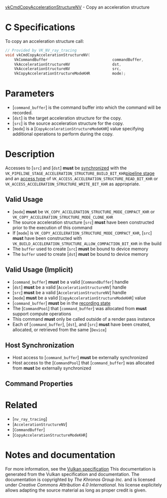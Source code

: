 [vkCmdCopyAccelerationStructureNV](https://www.khronos.org/registry/vulkan/specs/1.3-extensions/man/html/vkCmdCopyAccelerationStructureNV.html) - Copy an acceleration structure

# C Specifications
To copy an acceleration structure call:
```c
// Provided by VK_NV_ray_tracing
void vkCmdCopyAccelerationStructureNV(
    VkCommandBuffer                             commandBuffer,
    VkAccelerationStructureNV                   dst,
    VkAccelerationStructureNV                   src,
    VkCopyAccelerationStructureModeKHR          mode);
```

# Parameters
- [`command_buffer`] is the command buffer into which the command will be recorded.
- [`dst`] is the target acceleration structure for the copy.
- [`src`] is the source acceleration structure for the copy.
- [`mode`] is a [`CopyAccelerationStructureModeKHR`] value specifying additional operations to perform during the copy.

# Description
Accesses to [`src`] and [`dst`] **must**  be [synchronized](https://www.khronos.org/registry/vulkan/specs/1.3-extensions/html/vkspec.html#synchronization-dependencies) with the
`VK_PIPELINE_STAGE_ACCELERATION_STRUCTURE_BUILD_BIT_KHR`[pipeline stage](https://www.khronos.org/registry/vulkan/specs/1.3-extensions/html/vkspec.html#synchronization-pipeline-stages) and an
[access type](https://www.khronos.org/registry/vulkan/specs/1.3-extensions/html/vkspec.html#synchronization-access-types) of
`VK_ACCESS_ACCELERATION_STRUCTURE_READ_BIT_KHR` or
`VK_ACCESS_ACCELERATION_STRUCTURE_WRITE_BIT_KHR` as appropriate.
## Valid Usage
-  [`mode`] **must**  be `VK_COPY_ACCELERATION_STRUCTURE_MODE_COMPACT_KHR` or `VK_COPY_ACCELERATION_STRUCTURE_MODE_CLONE_KHR`
-    The source acceleration structure [`src`] **must**  have been constructed prior to the execution of this command
-    If [`mode`] is `VK_COPY_ACCELERATION_STRUCTURE_MODE_COMPACT_KHR`, [`src`] **must**  have been constructed with `VK_BUILD_ACCELERATION_STRUCTURE_ALLOW_COMPACTION_BIT_KHR` in the build
-    The `buffer` used to create [`src`] **must**  be bound to device memory
-    The `buffer` used to create [`dst`] **must**  be bound to device memory

## Valid Usage (Implicit)
-  [`command_buffer`] **must**  be a valid [`CommandBuffer`] handle
-  [`dst`] **must**  be a valid [`AccelerationStructureNV`] handle
-  [`src`] **must**  be a valid [`AccelerationStructureNV`] handle
-  [`mode`] **must**  be a valid [`CopyAccelerationStructureModeKHR`] value
-  [`command_buffer`] **must**  be in the [recording state]()
-    The [`CommandPool`] that [`command_buffer`] was allocated from  **must**  support compute operations
-    This command  **must**  only be called outside of a render pass instance
-    Each of [`command_buffer`], [`dst`], and [`src`] **must**  have been created, allocated, or retrieved from the same [`Device`]

## Host Synchronization
- Host access to [`command_buffer`] **must**  be externally synchronized
- Host access to the [`CommandPool`] that [`command_buffer`] was allocated from  **must**  be externally synchronized

## Command Properties

# Related
- [`nv_ray_tracing`]
- [`AccelerationStructureNV`]
- [`CommandBuffer`]
- [`CopyAccelerationStructureModeKHR`]

# Notes and documentation
For more information, see the [Vulkan specification](https://www.khronos.org/registry/vulkan/specs/1.3-extensions/html/vkspec.html)
This documentation is generated from the Vulkan specification and documentation.
The documentation is copyrighted by *The Khronos Group Inc.* and is licensed under *Creative Commons Attribution 4.0 International*.
his license explicitely allows adapting the source material as long as proper credit is given.
        